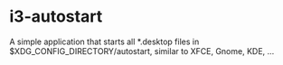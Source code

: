 # i3-autostart

A simple application that starts all *.desktop files in $XDG_CONFIG_DIRECTORY/autostart, similar to XFCE, Gnome, KDE, ...
